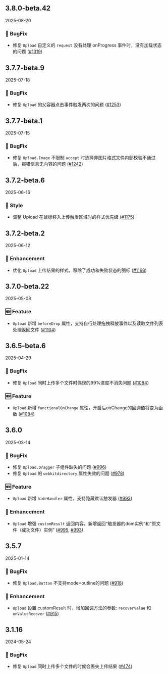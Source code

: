 ## 3.8.0-beta.42
2025-08-20

### 🐞 BugFix
- 修复 `Upload` 自定义的 `request` 没有处理 onProgress 事件时，没有加载状态的问题 ([#1319](https://github.com/sheinsight/shineout-next/pull/1319))

## 3.7.7-beta.9
2025-07-18

### 🐞 BugFix
- 修复 `Upload` 的父容器点击事件触发两次的问题 ([#1253](https://github.com/sheinsight/shineout-next/pull/1253))

## 3.7.7-beta.1
2025-07-15

### 🐞 BugFix
- 修复 `Upload.Image` 不限制 `accept` 时选择非图片格式文件内部校验不通过后，报错信息无内容的问题 ([#1242](https://github.com/sheinsight/shineout-next/pull/1242))

## 3.7.2-beta.6
2025-06-16

### 💅 Style
- 调整 Upload 在鼠标移入上传触发区域时的样式优先级 ([#1175](https://github.com/sheinsight/shineout-next/pull/1175))

## 3.7.2-beta.2
2025-06-12

### 💎 Enhancement

- 优化 `Upload` 上传结果的样式，移除了成功和失败状态的图标 ([#1168](https://github.com/sheinsight/shineout-next/pull/1168))

## 3.7.0-beta.22
2025-05-08

### 🆕 Feature

- `Upload` 新增 `beforeDrop` 属性，支持自行处理拖拽释放事件以及读取文件列表处理返回文件 ([#1104](https://github.com/sheinsight/shineout-next/pull/1104))

## 3.6.5-beta.6
2025-04-29

### 🐞 BugFix

- 修复 `Upload` 同时上传多个文件时偶现的99%进度不消失问题  ([#1084](https://github.com/sheinsight/shineout-next/pull/1084))

### 🆕 Feature

- `Upload` 新增 `functionalOnChange` 属性，开启后onChange的回调值将变为函数  ([#1084](https://github.com/sheinsight/shineout-next/pull/1084))


## 3.6.0
2025-03-14

### 🐞 BugFix

- 修复 `Upload.Dragger` 子组件缺失的问题  ([#996](https://github.com/sheinsight/shineout-next/pull/996))
- 修复 `Upload` 的 `webkitdirectory` 属性失效的问题 ([#978](https://github.com/sheinsight/shineout-next/pull/978))

### 🆕 Feature

- `Upload` 新增 `hideHandler` 属性，支持隐藏默认触发器 ([#993](https://github.com/sheinsight/shineout-next/pull/993))

### 💎 Enhancement
- `Upload` 增强 `customResult` 返回内容，新增返回“触发器的dom实例”和“原文件（成功文件）实例” ([#995](https://github.com/sheinsight/shineout-next/pull/995), [#993](https://github.com/sheinsight/shineout-next/pull/993))

## 3.5.7
2025-01-14

### 🐞 BugFix

- 修复 `Upload.Button` 不支持mode=outline的问题 ([#918](https://github.com/sheinsight/shineout-next/pull/918))

### 💎 Enhancement

- `Upload` 设置 customResult 时，增加回调方法的参数: `recoverValue` 和 `onValueRecover` ([#915](https://github.com/sheinsight/shineout-next/pull/915))


## 3.1.16
2024-05-24

### 🐞 BugFix

- 修复 `Upload` 同时上传多个文件的时候会丢失上传结果 ([#474](https://github.com/sheinsight/shineout-next/pull/474))
